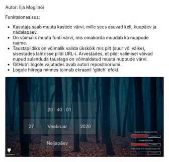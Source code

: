 
Autor: Ilja Mogilnõi

Funktsionaalsus:

  * Kasutaja saab muuta kastide värvi, mille sees asuvad kell, kuupäev ja nädalapäev.
  * On võimalik muuta fonti värvi, mis omakorda muudab ka nuppude raame.
  * Taustapildiks on võimalik valida ükskõik mis pilt (suur või väike), sisestades lahtrisse pildi URL-i. Arvestades, et pildi valimisel
    võivad nupud sulanduda taustaga on võimaldatud muuta nuppude värvi.
  * GitHub'i logole vajutades avab autori repositooriumi.
  * Logole hiirega minnes toimub ekraanil 'glitch' efekt. 

![My image](https://github.com/iljamog/Eesrakenduste-arendamine/blob/master/Screenshot.jpg)
